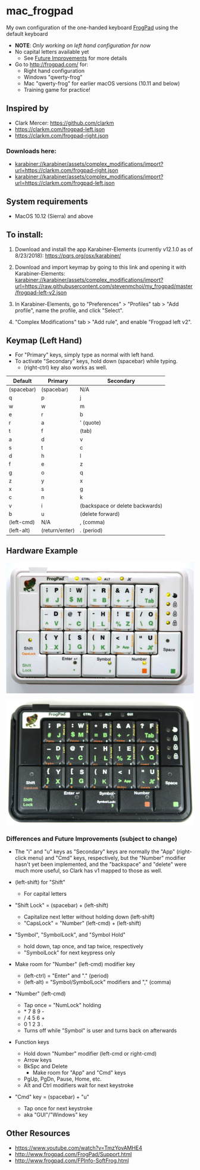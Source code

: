 # mac_frogpad

My own configuration of the one-handed keyboard [FrogPad](http://frogpad.com/) using the default keyboard

- **NOTE**: _Only working on left hand configuration for now_
- No capital letters available yet
  - See [Future Improvements](#differences-and-future-improvements) for more details
- Go to http://frogpad.com/ for:
  - Right hand configuration
  - Windows "qwerty-frog"
  - Mac "qwerty-frog" for earlier macOS versions (10.11 and below)
  - Training game for practice!

## Inspired by

- Clark Mercer: https://github.com/clarkm
- https://clarkm.com/frogpad-left.json
- https://clarkm.com/frogpad-right.json

### Downloads here:

- <karabiner://karabiner/assets/complex_modifications/import?url=https://clarkm.com/frogpad-right.json>
- <karabiner://karabiner/assets/complex_modifications/import?url=https://clarkm.com/frogpad-left.json>

## System requirements

- MacOS 10.12 (Sierra) and above

## To install:

1. Download and install the app Karabiner-Elements (currently v12.1.0 as of 8/23/2018): https://pqrs.org/osx/karabiner/

2. Download and import keymap by going to this link and opening it with Karabiner-Elements: <karabiner://karabiner/assets/complex_modifications/import?url=https://raw.githubusercontent.com/stevenmchoi/my_frogpad/master/frogpad-left-v2.json>

3. In Karabiner-Elements, go to "Preferences" > "Profiles" tab > "Add profile", name the profile, and click "Select".

4. "Complex Modifications" tab > "Add rule", and enable "Frogpad left v2".

## Keymap (Left Hand)

- For "Primary" keys, simply type as normal with left hand.
- To activate "Secondary" keys, hold down (spacebar) while typing.
  - (right-ctrl) key also works as well.

| Default    | Primary        | Secondary                       |
| ---------- | -------------- | ------------------------------- |
| (spacebar) | (spacebar)     | N/A                             |
| q          | p              | j                               |
| w          | w              | m                               |
| e          | r              | b                               |
| r          | a              | ' (quote)                       |
| t          | f              | (tab)                           |
| a          | d              | v                               |
| s          | t              | c                               |
| d          | h              | l                               |
| f          | e              | z                               |
| g          | o              | q                               |
| z          | y              | x                               |
| x          | s              | g                               |
| c          | n              | k                               |
| v          | i              | (backspace or delete backwards) |
| b          | u              | (delete forward)                |
| (left-cmd) | N/A            | , (comma)                       |
| (left-alt) | (return/enter) | . (period)                      |

## Hardware Example

![alt text](./docs/mac_frogpad.jpg "Mac Frogpad keyboard (left hand)")

![alt text](./docs/windows_Frogpad_keyboard.jpg "Windows Frogpad keyboard (left hand)")

### Differences and Future Improvements (subject to change)

- The "i" and "u" keys as "Secondary" keys are normally the "App" (right-click menu) and "Cmd" keys, respectively, but the "Number" modifier hasn't yet been implemented, and the "backspace" and "delete" were much more useful, so Clark has v1 mapped to those as well.

- (left-shift) for "Shift"

  - For capital letters

- "Shift Lock" = (spacebar) + (left-shift)

  - Capitalize next letter without holding down (left-shift)
  - "CapsLock" = "Number" (left-cmd) + (left-shift)

- "Symbol", "SymbolLock", and "Symbol Hold"

  - hold down, tap once, and tap twice, respectively
  - "SymbolLock" for next keypress only

- Make room for "Number" (left-cmd) modifier key

  - (left-ctrl) = "Enter" and "." (period)
  - (left-alt) = "Symbol/SymbolLock" modifiers and "," (comma)

- "Number" (left-cmd)

  - Tap once = "NumLock" holding
  - \* 7 8 9 -
  - / 4 5 6 +
  - 0 1 2 3 .
  - Turns off while "Symbol" is user and turns back on afterwards

- Function keys

  - Hold down "Number" modifier (left-cmd or right-cmd)
  - Arrow keys
  - BkSpc and Delete
    - Make room for "App" and "Cmd" keys
  - PgUp, PgDn, Pause, Home, etc.
  - Alt and Ctrl modifiers wait for next keystroke

- "Cmd" key = (spacebar) + "u"

  - Tap once for next keystroke
  - aka "GUI"/"Windows" key

## Other Resources

- https://www.youtube.com/watch?v=TmzYovAMHE4
- http://www.frogpad.com/FrogPad/Support.html
- http://www.frogpad.com/FPInfo-SoftFrog.html
